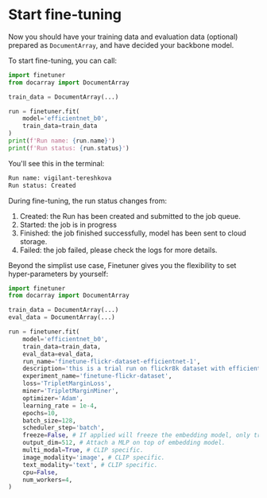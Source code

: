 # Start fine-tuning

Now you should have your training data and evaluation data (optional) prepared as `DocumentArray`,
and have decided your backbone model.

To start fine-tuning, you can call:

```python
import finetuner
from docarray import DocumentArray

train_data = DocumentArray(...)

run = finetuner.fit(
    model='efficientnet_b0',
    train_data=train_data
)
print(f'Run name: {run.name}')
print(f'Run status: {run.status}')
```

You'll see this in the terminal:

```bash
Run name: vigilant-tereshkova
Run status: Created
```

During fine-tuning,
the run status changes from:
1. Created: the Run has been created and submitted to the job queue.
2. Started: the job is in progress
3. Finished: the job finished successfully, model has been sent to cloud storage.
4. Failed: the job failed, please check the logs for more details.

Beyond the simplist use case,
Finetuner gives you the flexibility to set hyper-parameters by yourself:

```python
import finetuner
from docarray import DocumentArray

train_data = DocumentArray(...)
eval_data = DocumentArray(...)

run = finetuner.fit(
    model='efficientnet_b0',
    train_data=train_data,
    eval_data=eval_data, 
    run_name='finetune-flickr-dataset-efficientnet-1',
    description='this is a trial run on flickr8k dataset with efficientnet b0.',
    experiment_name='finetune-flickr-dataset',
    loss='TripletMarginLoss',
    miner='TripletMarginMiner',
    optimizer='Adam',
    learning_rate = 1e-4,
    epochs=10,
    batch_size=128,
    scheduler_step='batch',
    freeze=False, # If applied will freeze the embedding model, only train the MLP.
    output_dim=512, # Attach a MLP on top of embedding model.
    multi_modal=True, # CLIP specific.
    image_modality='image', # CLIP specific.
    text_modality='text', # CLIP specific.
    cpu=False,
    num_workers=4,
)
```

